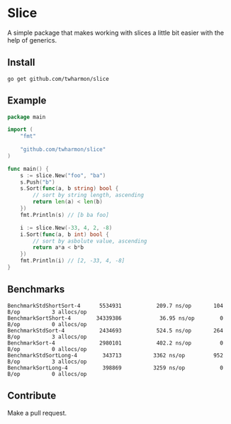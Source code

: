 # Slice
A simple package that makes working with slices a little bit easier with the help of generics.

## Install
`go get github.com/twharmon/slice`

## Example
```go
package main

import (
	"fmt"
	
	"github.com/twharmon/slice"
)

func main() {
	s := slice.New("foo", "ba")
    s.Push("b")
    s.Sort(func(a, b string) bool {
        // sort by string length, ascending
        return len(a) < len(b)
    })
    fmt.Println(s) // [b ba foo]

    i := slice.New(-33, 4, 2, -8)
    i.Sort(func(a, b int) bool {
        // sort by asbolute value, ascending
        return a*a < b*b
    })
    fmt.Println(i) // [2, -33, 4, -8]
}
```

## Benchmarks
```
BenchmarkStdShortSort-4   	 5534931	       209.7 ns/op	     104 B/op	       3 allocs/op
BenchmarkSortShort-4      	34339386	        36.95 ns/op	       0 B/op	       0 allocs/op
BenchmarkStdSort-4        	 2434693	       524.5 ns/op	     264 B/op	       3 allocs/op
BenchmarkSort-4           	 2980101	       402.2 ns/op	       0 B/op	       0 allocs/op
BenchmarkStdSortLong-4    	  343713	      3362 ns/op	     952 B/op	       3 allocs/op
BenchmarkSortLong-4       	  398869	      3259 ns/op	       0 B/op	       0 allocs/op
```

## Contribute
Make a pull request.

